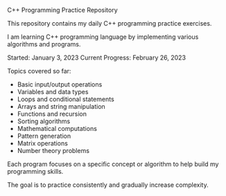 C++ Programming Practice Repository

This repository contains my daily C++ programming practice exercises.

I am learning C++ programming language by implementing various algorithms and programs.

Started: January 3, 2023
Current Progress: February 26, 2023

Topics covered so far:
- Basic input/output operations
- Variables and data types
- Loops and conditional statements
- Arrays and string manipulation
- Functions and recursion
- Sorting algorithms
- Mathematical computations
- Pattern generation
- Matrix operations
- Number theory problems

Each program focuses on a specific concept or algorithm to help build my programming skills.

The goal is to practice consistently and gradually increase complexity.
